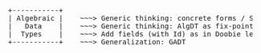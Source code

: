 
  <pre> 
  +-----------+
  | Algebraic |    ~~~> Generic thinking: concrete forms / Shapeless
  |   Data    |    ~~~> Generic thinking: AlgDT as fix-point / Matryoshka
  |  Types    |    ~~~> Add fields (with Id) as in Doobie lecture
  +-----------+    ~~~> Generalization: GADT
  <pre> 
